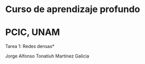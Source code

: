 
# Curso de aprendizaje profundo

# PCIC, UNAM

Tarea 1: Redes densas*

Jorge Alfonso Tonatiuh Martínez Galicia

